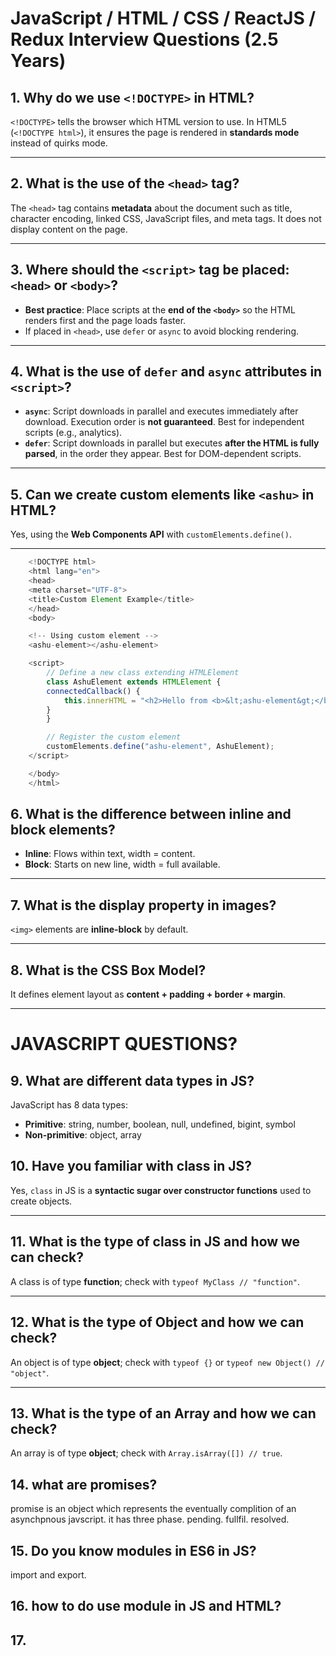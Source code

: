 # JavaScript / HTML / CSS / ReactJS / Redux Interview Questions (2.5 Years)

## 1. Why do we use `<!DOCTYPE>` in HTML?

`<!DOCTYPE>` tells the browser which HTML version to use. In HTML5 (`<!DOCTYPE html>`), it ensures the page is rendered in **standards mode** instead of quirks mode.

---

## 2. What is the use of the `<head>` tag?

The `<head>` tag contains **metadata** about the document such as title, character encoding, linked CSS, JavaScript files, and meta tags. It does not display content on the page.

---

## 3. Where should the `<script>` tag be placed: `<head>` or `<body>`?

- **Best practice**: Place scripts at the **end of the `<body>`** so the HTML renders first and the page loads faster.
- If placed in `<head>`, use `defer` or `async` to avoid blocking rendering.

---

## 4. What is the use of `defer` and `async` attributes in `<script>`?

- **`async`**: Script downloads in parallel and executes immediately after download. Execution order is **not guaranteed**. Best for independent scripts (e.g., analytics).
- **`defer`**: Script downloads in parallel but executes **after the HTML is fully parsed**, in the order they appear. Best for DOM-dependent scripts.

---

## 5. Can we create custom elements like `<ashu>` in HTML?

Yes, using the **Web Components API** with `customElements.define()`.

---

```javascript
    <!DOCTYPE html>
    <html lang="en">
    <head>
    <meta charset="UTF-8">
    <title>Custom Element Example</title>
    </head>
    <body>

    <!-- Using custom element -->
    <ashu-element></ashu-element>

    <script>
        // Define a new class extending HTMLElement
        class AshuElement extends HTMLElement {
        connectedCallback() {
            this.innerHTML = "<h2>Hello from <b>&lt;ashu-element&gt;</b>!</h2>";
        }
        }

        // Register the custom element
        customElements.define("ashu-element", AshuElement);
    </script>

    </body>
    </html>

```

## 6. What is the difference between inline and block elements?

- **Inline**: Flows within text, width = content.
- **Block**: Starts on new line, width = full available.

---

## 7. What is the display property in images?

`<img>` elements are **inline-block** by default.

---

## 8. What is the CSS Box Model?

It defines element layout as **content + padding + border + margin**.

---

# JAVASCRIPT QUESTIONS?

## 9. What are different data types in JS?
JavaScript has 8 data types:  
- **Primitive**: string, number, boolean, null, undefined, bigint, symbol  
- **Non-primitive**: object, array

## 10. Have you familiar with class in JS?
Yes, `class` in JS is a **syntactic sugar over constructor functions** used to create objects.

---

## 11. What is the type of class in JS and how we can check?
A class is of type **function**; check with `typeof MyClass // "function"`.

---

## 12. What is the type of Object and how we can check?
An object is of type **object**; check with `typeof {}` or `typeof new Object() // "object"`.

---

## 13. What is the type of an Array and how we can check?
An array is of type **object**; check with `Array.isArray([]) // true`.

## 14. what are promises?
promise is an object which represents the eventually complition of an asynchpnous javscript. it has three phase.
pending.
fullfil.
resolved.

## 15. Do you know modules in ES6 in JS?
  import and export.

## 16. how to do use module in JS and HTML?
 <script src="./app.js" type="module"></script>

 ## 17. 



